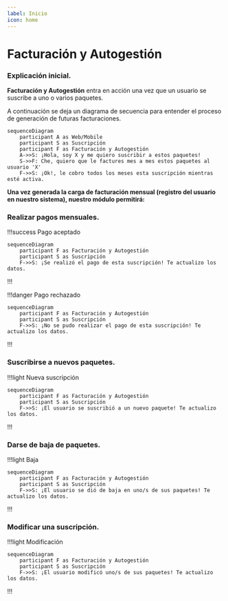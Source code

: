 ```yaml
---
label: Inicio
icon: home
---
```

# Facturación y Autogestión

### Explicación inicial.

**Facturación y Autogestión** entra en acción una vez que un usuario se suscribe a uno o varios paquetes. 

A continuación se deja un diagrama de secuencia para entender el proceso de generación de futuras facturaciones.

```mermaid
sequenceDiagram
    participant A as Web/Mobile
    participant S as Suscripción
    participant F as Facturación y Autogestión
    A->>S: ¡Hola, soy X y me quiero suscribir a estos paquetes!
    S->>F: Che, quiero que le factures mes a mes estos paquetes al usuario 'X'
    F->>S: ¡Ok!, le cobro todos los meses esta suscripción mientras esté activa.
```

**Una vez generada la carga de facturación mensual (registro del usuario en nuestro sistema), nuestro módulo permitirá:**

### Realizar pagos mensuales.
!!!success Pago aceptado
```mermaid
sequenceDiagram
    participant F as Facturación y Autogestión
    participant S as Suscripción
    F->>S: ¡Se realizó el pago de esta suscripción! Te actualizo los datos.
```
!!!

!!!danger Pago rechazado 
```mermaid
sequenceDiagram
    participant F as Facturación y Autogestión
    participant S as Suscripción
    F->>S: ¡No se pudo realizar el pago de esta suscripción! Te actualizo los datos.
```
!!!

### Suscribirse a nuevos paquetes.
!!!light Nueva suscripción
```mermaid
sequenceDiagram
    participant F as Facturación y Autogestión
    participant S as Suscripción
    F->>S: ¡El usuario se suscribió a un nuevo paquete! Te actualizo los datos.
```
!!!

### Darse de baja de paquetes.
!!!light Baja
```mermaid
sequenceDiagram
    participant F as Facturación y Autogestión
    participant S as Suscripción
    F->>S: ¡El usuario se dió de baja en uno/s de sus paquetes! Te actualizo los datos.
```
!!!

### Modificar una suscripción.
!!!light Modificación
```mermaid
sequenceDiagram
    participant F as Facturación y Autogestión
    participant S as Suscripción
    F->>S: ¡El usuario modificó uno/s de sus paquetes! Te actualizo los datos.
```
!!!